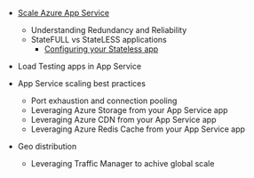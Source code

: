 * [Scale Azure App Service](https://azure.microsoft.com/en-us/documentation/articles/web-sites-scale/)
	* Understanding Redundancy and Reliability
	* StateFULL vs StateLESS applications
		* [Configuring your Stateless app](https://azure.microsoft.com/en-us/blog/disabling-arrs-instance-affinity-in-windows-azure-web-sites/)

* Load Testing apps in App Service   

* App Service scaling best practices
	* Port exhaustion and connection pooling
	* Leveraging Azure Storage from your App Service app
	* Leveraging Azure CDN from your App Service app
	* Leveraging Azure Redis Cache from your App Service app
		
* Geo distribution
	* Leveraging Traffic Manager to achive global scale 